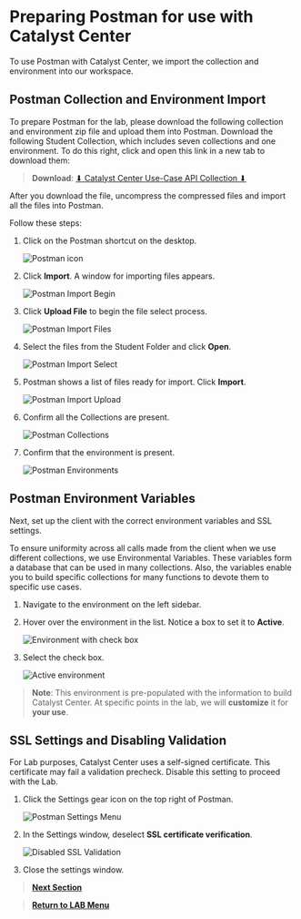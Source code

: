# Preparing Postman for use with Catalyst Center

To use Postman with Catalyst Center, we import the collection and environment into our workspace.

## Postman Collection and Environment Import

To prepare Postman for the lab, please download the following collection and environment zip file and upload them into Postman. Download the following Student Collection, which includes seven collections and one environment. To do this right, click and open this link in a new tab to download them:

> **Download**: <a href="https://git-link.vercel.app/api/download?url=https://github.com/kebaldwi/DNAC-TEMPLATES/blob/master/CODE/POSTMAN/DEVNET-IGNITE/CatalystCenter-UseCase-API-Collection.zip" target="_blank">⬇︎ Catalyst Center Use-Case API Collection ⬇︎</a>

After you download the file, uncompress the compressed files and import all the files into Postman.

Follow these steps:

1. Click on the Postman shortcut on the desktop.

   ![Postman icon](./assets/Postman.png)

2. Click **Import**. A window for importing files appears.

   ![Postman Import Begin](./assets/Postman-Import-Begin.png)

3. Click **Upload File** to begin the file select process.

   ![Postman Import Files](./assets/Postman-Import-File.png)

4. Select the files from the Student Folder and click **Open**.

   ![Postman Import Select](./assets/Postman-Import-Select-Open.png)

5. Postman shows a list of files ready for import. Click **Import**.

   ![Postman Import Upload](./assets/Postman-Import-Upload.png)

6. Confirm all the Collections are present.

   ![Postman Collections](./assets/Postman-Collection-Confirm.png)

7. Confirm that the environment is present.

   ![Postman Environments](./assets/Postman-Environment-Confirm.png)

## Postman Environment Variables

Next, set up the client with the correct environment variables and SSL settings.

To ensure uniformity across all calls made from the client when we use different collections, we use Environmental Variables. These variables form a database that can be used in many collections. Also, the variables enable you to build specific collections for many functions to devote them to specific use cases.

1. Navigate to the environment on the left sidebar.

2. Hover over the environment in the list. Notice a box to set it to **Active**.

   ![Environment with check box](./assets/Postman-Environment-Check.png)

3. Select the check box.

   ![Active environment](./assets/Postman-Environment-Active.png)

> **Note**: This environment is pre-populated with the information to build Catalyst Center. At specific points in the lab, we will **customize** it for **your use**.

## SSL Settings and Disabling Validation

For Lab purposes, Catalyst Center uses a self-signed certificate. This certificate may fail a validation precheck. Disable this setting to proceed with the Lab.

1. Click the Settings gear icon on the top right of Postman.

   ![Postman Settings Menu](./assets/Postman-Settings-Menu.png)

2. In the Settings window, deselect **SSL certificate verification**.

    ![Disabled SSL Validation](./assets/Postman-Settings-SSL-Validation-Off.png)

3. Close the settings window.

> [**Next Section**](./04-externaldata.md)

> [**Return to LAB Menu**](../README.md)